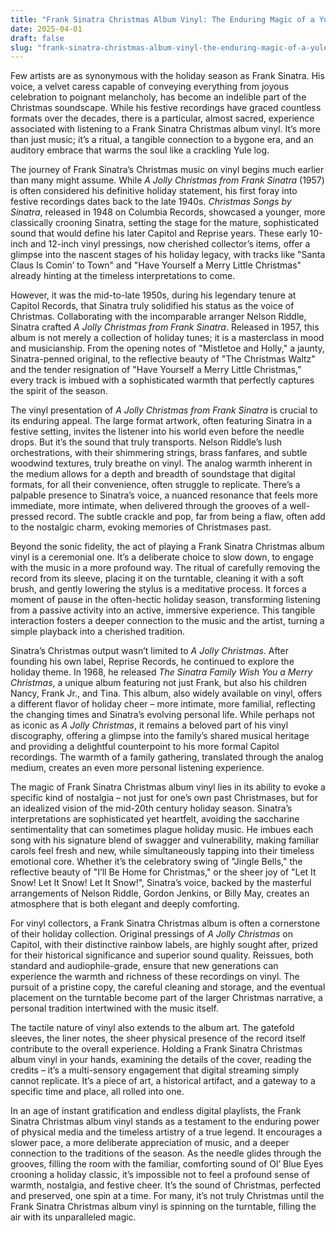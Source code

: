 ```yaml
---
title: "Frank Sinatra Christmas Album Vinyl: The Enduring Magic of a Yuletide Classic"
date: 2025-04-01
draft: false
slug: "frank-sinatra-christmas-album-vinyl-the-enduring-magic-of-a-yuletide-classic" 
---
```


Few artists are as synonymous with the holiday season as Frank Sinatra. His voice, a velvet caress capable of conveying everything from joyous celebration to poignant melancholy, has become an indelible part of the Christmas soundscape. While his festive recordings have graced countless formats over the decades, there is a particular, almost sacred, experience associated with listening to a Frank Sinatra Christmas album vinyl. It’s more than just music; it’s a ritual, a tangible connection to a bygone era, and an auditory embrace that warms the soul like a crackling Yule log.

The journey of Frank Sinatra’s Christmas music on vinyl begins much earlier than many might assume. While *A Jolly Christmas from Frank Sinatra* (1957) is often considered his definitive holiday statement, his first foray into festive recordings dates back to the late 1940s. *Christmas Songs by Sinatra*, released in 1948 on Columbia Records, showcased a younger, more classically crooning Sinatra, setting the stage for the mature, sophisticated sound that would define his later Capitol and Reprise years. These early 10-inch and 12-inch vinyl pressings, now cherished collector’s items, offer a glimpse into the nascent stages of his holiday legacy, with tracks like "Santa Claus Is Comin’ to Town" and "Have Yourself a Merry Little Christmas" already hinting at the timeless interpretations to come.

However, it was the mid-to-late 1950s, during his legendary tenure at Capitol Records, that Sinatra truly solidified his status as the voice of Christmas. Collaborating with the incomparable arranger Nelson Riddle, Sinatra crafted *A Jolly Christmas from Frank Sinatra*. Released in 1957, this album is not merely a collection of holiday tunes; it is a masterclass in mood and musicianship. From the opening notes of "Mistletoe and Holly," a jaunty, Sinatra-penned original, to the reflective beauty of "The Christmas Waltz" and the tender resignation of "Have Yourself a Merry Little Christmas," every track is imbued with a sophisticated warmth that perfectly captures the spirit of the season.

The vinyl presentation of *A Jolly Christmas from Frank Sinatra* is crucial to its enduring appeal. The large format artwork, often featuring Sinatra in a festive setting, invites the listener into his world even before the needle drops. But it’s the sound that truly transports. Nelson Riddle’s lush orchestrations, with their shimmering strings, brass fanfares, and subtle woodwind textures, truly breathe on vinyl. The analog warmth inherent in the medium allows for a depth and breadth of soundstage that digital formats, for all their convenience, often struggle to replicate. There’s a palpable presence to Sinatra’s voice, a nuanced resonance that feels more immediate, more intimate, when delivered through the grooves of a well-pressed record. The subtle crackle and pop, far from being a flaw, often add to the nostalgic charm, evoking memories of Christmases past.

Beyond the sonic fidelity, the act of playing a Frank Sinatra Christmas album vinyl is a ceremonial one. It’s a deliberate choice to slow down, to engage with the music in a more profound way. The ritual of carefully removing the record from its sleeve, placing it on the turntable, cleaning it with a soft brush, and gently lowering the stylus is a meditative process. It forces a moment of pause in the often-hectic holiday season, transforming listening from a passive activity into an active, immersive experience. This tangible interaction fosters a deeper connection to the music and the artist, turning a simple playback into a cherished tradition.

Sinatra’s Christmas output wasn’t limited to *A Jolly Christmas*. After founding his own label, Reprise Records, he continued to explore the holiday theme. In 1968, he released *The Sinatra Family Wish You a Merry Christmas*, a unique album featuring not just Frank, but also his children Nancy, Frank Jr., and Tina. This album, also widely available on vinyl, offers a different flavor of holiday cheer – more intimate, more familial, reflecting the changing times and Sinatra’s evolving personal life. While perhaps not as iconic as *A Jolly Christmas*, it remains a beloved part of his vinyl discography, offering a glimpse into the family’s shared musical heritage and providing a delightful counterpoint to his more formal Capitol recordings. The warmth of a family gathering, translated through the analog medium, creates an even more personal listening experience.

The magic of Frank Sinatra Christmas album vinyl lies in its ability to evoke a specific kind of nostalgia – not just for one’s own past Christmases, but for an idealized vision of the mid-20th century holiday season. Sinatra’s interpretations are sophisticated yet heartfelt, avoiding the saccharine sentimentality that can sometimes plague holiday music. He imbues each song with his signature blend of swagger and vulnerability, making familiar carols feel fresh and new, while simultaneously tapping into their timeless emotional core. Whether it’s the celebratory swing of "Jingle Bells," the reflective beauty of "I’ll Be Home for Christmas," or the sheer joy of "Let It Snow! Let It Snow! Let It Snow!", Sinatra’s voice, backed by the masterful arrangements of Nelson Riddle, Gordon Jenkins, or Billy May, creates an atmosphere that is both elegant and deeply comforting.

For vinyl collectors, a Frank Sinatra Christmas album is often a cornerstone of their holiday collection. Original pressings of *A Jolly Christmas* on Capitol, with their distinctive rainbow labels, are highly sought after, prized for their historical significance and superior sound quality. Reissues, both standard and audiophile-grade, ensure that new generations can experience the warmth and richness of these recordings on vinyl. The pursuit of a pristine copy, the careful cleaning and storage, and the eventual placement on the turntable become part of the larger Christmas narrative, a personal tradition intertwined with the music itself.

The tactile nature of vinyl also extends to the album art. The gatefold sleeves, the liner notes, the sheer physical presence of the record itself contribute to the overall experience. Holding a Frank Sinatra Christmas album vinyl in your hands, examining the details of the cover, reading the credits – it’s a multi-sensory engagement that digital streaming simply cannot replicate. It’s a piece of art, a historical artifact, and a gateway to a specific time and place, all rolled into one.

In an age of instant gratification and endless digital playlists, the Frank Sinatra Christmas album vinyl stands as a testament to the enduring power of physical media and the timeless artistry of a true legend. It encourages a slower pace, a more deliberate appreciation of music, and a deeper connection to the traditions of the season. As the needle glides through the grooves, filling the room with the familiar, comforting sound of Ol’ Blue Eyes crooning a holiday classic, it’s impossible not to feel a profound sense of warmth, nostalgia, and festive cheer. It’s the sound of Christmas, perfected and preserved, one spin at a time. For many, it’s not truly Christmas until the Frank Sinatra Christmas album vinyl is spinning on the turntable, filling the air with its unparalleled magic.